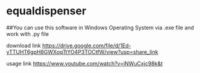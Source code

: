 # equaldispenser

##You can use this software in Windows Operating System via .exe file and work with .py file



download link https://drive.google.com/file/d/1Ed-yTTUHT6gpH8GWXoqTtYO4P3TOCtfW/view?usp=share_link

usage link https://www.youtube.com/watch?v=jNWuCxjc98k&t
